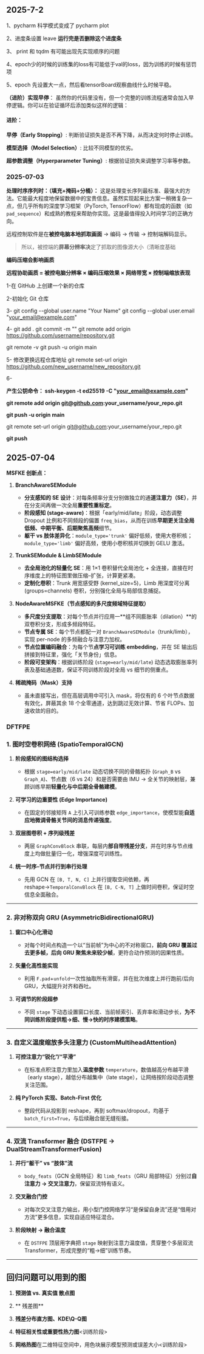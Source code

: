 ## 2025-7-2

1、pycharm 科学模式变成了   pycharm plot

2、进度条设置 leave   **运行完是否删除这个进度条**

3、 print 和 tqdm 有可能出现先实现顺序的问题

4、epoch少的时候的训练集的loss有可能低于val的loss，因为训练的时候有惩罚项 

5、epoch 先设置大一点，然后看tensorBoard观察曲线什么时候平稳。 

**（进阶）实现早停**：
 虽然你的代码里没有，但一个完整的训练流程通常会加入早停逻辑。你可以在验证循环后添加类似这样的逻辑：

#### 进阶：

**早停（Early Stopping）**: 判断验证损失是否不再下降，从而决定何时停止训练。

**模型选择（Model Selection）**: 比较不同模型的优劣。

**超参数调整（Hyperparameter Tuning）**: 根据验证损失来调整学习率等参数。



### 2025-07-03

**处理时序序列时：（填充+掩码+分桶）：** 这是处理变长序列最标准、最强大的方法。它能最大程度地保留数据中的宝贵信息。虽然实现起来比方案一稍微复杂一点，但几乎所有的深度学习框架（PyTorch, TensorFlow）都有现成的函数（如 `pad_sequence`）和成熟的教程来帮助你实现。这是最值得投入时间学习的正确方向。



远程控制软件是在**被控电脑本地抓取画面** → 编码 → 传输 → 控制端解码显示。

> 所以，被控端的**屏幕分辨率决**定了抓取的图像源大小（清晰度基础

**编码压缩会影响画质**

**远程协助画质 = 被控电脑分辨率 × 编码压缩效果 × 网络带宽 × 控制端缩放表现**

1-在 GitHub 上创建一个新的仓库

2-初始化 Git 仓库

3- git config --global user.name "Your Name"
git config --global user.email "your_email@example.com"

4- git add .  git commit -m ""  git remote add origin https://github.com/username/repository.git

git remote -v   git push -u origin main

5- 修改更换远程仓库地址  git remote set-url origin https://github.com/new_username/new_repository.git

6- 


**产生公钥命令： ssh-keygen -t ed25519 -C "your_email@example.com"**

**git remote add origin git@github.com:your_username/your_repo.git**

**git push -u origin main**

git remote set-url origin git@github.com:your_username/your_repo.git

**git push**

## 2025-07-04

**MSFKE 创新点：**

1. **BranchAwareSEModule**

   * **分支感知的 SE 设计**：对每条频率分支分别做独立的通**道注意力（SE）**，并在分支间再做一次全局**重要性重标定**。
   * **阶段感知 (stage-aware)**：根据「early/mid/late」阶段，动态调整 Dropout 比例和不同频段的偏置 `freq_bias`，从而在训练**早期更关注全局低频、中期平衡、后期聚焦高频**细节。
   * **躯干 vs 肢体差异化**：`module_type='trunk'` 偏好低频，使用大卷积核；`module_type='limb'` 偏好高频，使用小卷积核并切换到 GELU 激活。

2. **TrunkSEModule & LimbSEModule**

   * **去全局池化的轻量化 SE**：用 1×1 卷积替代全局池化 + 全连接，直接在时序维度上的特征图里做压缩–扩张，计算更紧凑。
   * **定制化卷积**：Trunk 用宽感受野 (kernel\_size=5)，Limb 用深度可分离 (groups=channels) 卷积，分别强化全局与局部信息捕捉。

3. **NodeAwareMSFKE（节点感知的多尺度频域特征提取）**

   * **多尺度分支提取**：对每个节点并行应用一**组不同膨胀率（dilation）**的双卷积分支，形成多频段特征。
   * **节点专属 SE**：每个节点都配一对 `BranchAwareSEModule`（trunk/limb），实现 per-node 的多频融合与注意力加权。
   * **节点位置编码融合**：为每个节**点学习可训练 embedding**，并在 SE 输出后拼接到特征里，强化「关节身份」信息。
   * **阶段可变架构**：根据训练阶段 (`stage=early/mid/late`) 动态选取膨胀率列表及基础通道数，保证不同训练阶段对全局 vs 细节的侧重点。

4. **稀疏掩码（Mask）支持**

   * 虽未直接写出，但在高层调用中可引入 mask，将仅有的 6 个叶节点数据有效化，屏蔽其余 18 个全零通道，达到跳过无效计算、节省 FLOPs、加速收敛的目的。

### DFTFPE
### 1. 图时空卷积网络 (SpatioTemporalGCN)

1. **阶段感知的图结构选择**

   * 根据 `stage=early/mid/late` 动态切换不同的骨骼拓扑 (`Graph_B` vs `Graph_A`)、节点数（6 vs 24）和是否需要由 IMU → 全关节的映射层，兼顾训练早期**轻量化与中后期全骨骼建模**。
2. **可学习的边重要性 (Edge Importance)**

   * 在固定的邻接矩阵 `A` 上引入可训练参数 `edge_importance`，使模型能**自适应地微调骨骼关节间的消息传递强度**。
3. **双层图卷积 + 序列级残差**

   * 两层 `GraphConvBlock` 串联，每层内**部自带残差分支**，并在时序与节点维度上均做批量归一化，增强深度可训练性。
4. **统一时序–节点并行到串行处理**

   * 先用 GCN 在 `[B, T, N, C]` 上并行提取空间依赖，再 reshape→`TemporalConvBlock` 在 `[B, C·N, T]` 上做时间卷积，保证时空信息全面融合。

---

### 2. 非对称双向 GRU (AsymmetricBidirectionalGRU)

1. **窗口中心化滑动**

   * 对每个时间点构造一个以“当前帧”为中心的不对称窗口，**前向 GRU 覆盖过去更多帧，后向 GRU 聚焦未来较少帧**，更符合动作预测的因果性质。
2. **矢量化高性能实现**

   * 利用 `F.pad`+`unfold`一次性抽取所有滑窗，并在批次维度上并行跑前/后向 GRU，大幅提升对齐和吞吐。
3. **可调节的阶段超参**

   * 不同 `stage` 下动态设置窗口长度、当前帧索引、丢弃率和滑动步长，**为不同训练阶段提供粗→细、慢→快的时序建模策略**。

---

### 3. 自定义温度缩放多头注意力 (CustomMultiheadAttention)

1. **可控注意力“锐化”/“平滑”**

   * 在标准点积注意力里加入**温度参数** `temperature`，数值越高分布越平滑（early stage），越低分布越集中（late stage），让网络按阶段动态调整关注范围。
2. **纯 PyTorch 实现、Batch-First 优化**

   * 整段代码从投影到 reshape，再到 softmax/dropout，均基于 `batch_first=True`，与后续融合层无缝衔接。

---

### 4. 双流 Transformer 融合 (DSTFPE → DualStreamTransformerFusion)

1. **并行“躯干” vs “肢体”流**

   * `body_feats`（GCN 全局特征）和 `limb_feats`（GRU 局部特征）分别过**自注意力 → 交叉注意力**，保留双流特有语义。
2. **交叉融合门控**

   * 对每次交叉注意力输出，用小型门控网络学习“是保留自身流”还是“借用对方流”更多信息，实现自适应特征混合。
3. **阶段映射 → 融合温度**

   * 在 `DSTFPE` 顶层用字典把 `stage` 映射到注意力温度值，贯穿整个多层双流 Transformer，形成完整的“粗→细”训练节奏。

---


## 回归问题可以用到的图

1. **预测值 vs. 真实值 散点图**

2. ** 残差图**

3. **残差分布直方图、KDE\Q-Q图**

4. **特征相关性或重要性热力图**<训练阶段>

5. **网格热图**在二维特征空间中，用色块展示模型预测或误差大小<训练阶段>
